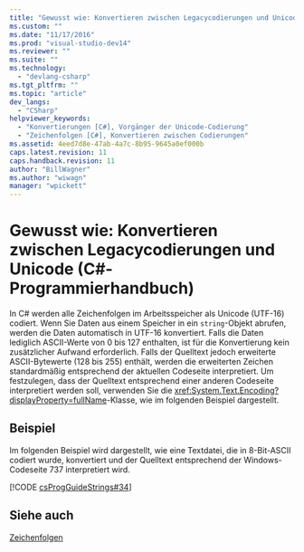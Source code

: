 ```yaml
---
title: "Gewusst wie: Konvertieren zwischen Legacycodierungen und Unicode (C#-Programmierhandbuch) | Microsoft Docs"
ms.custom: ""
ms.date: "11/17/2016"
ms.prod: "visual-studio-dev14"
ms.reviewer: ""
ms.suite: ""
ms.technology: 
  - "devlang-csharp"
ms.tgt_pltfrm: ""
ms.topic: "article"
dev_langs: 
  - "CSharp"
helpviewer_keywords: 
  - "Konvertierungen [C#], Vorgänger der Unicode-Codierung"
  - "Zeichenfolgen [C#], Konvertieren zwischen Codierungen"
ms.assetid: 4eed7d8e-47ab-4a7c-8b95-9645a0ef000b
caps.latest.revision: 11
caps.handback.revision: 11
author: "BillWagner"
ms.author: "wiwagn"
manager: "wpickett"
---
```

# Gewusst wie: Konvertieren zwischen Legacycodierungen und Unicode (C#-Programmierhandbuch)
In C\# werden alle Zeichenfolgen im Arbeitsspeicher als Unicode \(UTF\-16\) codiert.  Wenn Sie Daten aus einem Speicher in ein `string`\-Objekt abrufen, werden die Daten automatisch in UTF\-16 konvertiert.  Falls die Daten lediglich ASCII\-Werte von 0 bis 127 enthalten, ist für die Konvertierung kein zusätzlicher Aufwand erforderlich.  Falls der Quelltext jedoch erweiterte ASCII\-Bytewerte \(128 bis 255\) enthält, werden die erweiterten Zeichen standardmäßig entsprechend der aktuellen Codeseite interpretiert.  Um festzulegen, dass der Quelltext entsprechend einer anderen Codeseite interpretiert werden soll, verwenden Sie die <xref:System.Text.Encoding?displayProperty=fullName>\-Klasse, wie im folgenden Beispiel dargestellt.  
  
## Beispiel  
 Im folgenden Beispiel wird dargestellt, wie eine Textdatei, die in 8\-Bit\-ASCII codiert wurde, konvertiert und der Quelltext entsprechend der Windows\-Codeseite 737 interpretiert wird.  
  
 [!CODE [csProgGuideStrings#34](../CodeSnippet/VS_Snippets_VBCSharp/csProgGuideStrings#34)]  
  
## Siehe auch  
 [Zeichenfolgen](../../../csharp/programming-guide/strings/index.md)